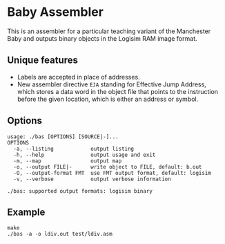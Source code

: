 # Baby Assembler

This is an assembler for a particular teaching variant of the Manchester Baby and outputs binary objects in the Logisim RAM image format.

## Unique features

- Labels are accepted in place of addresses.
- New assembler directive `EJA` standing for Effective Jump Address, which stores a data word in the object file that points to the instruction before the given location, which is either an address or symbol.

## Options

```
usage: ./bas [OPTIONS] [SOURCE|-]...
OPTIONS
  -a, --listing            output listing
  -h, --help               output usage and exit
  -m, --map                output map
  -o, --output FILE|-      write object to FILE, default: b.out
  -O, --output-format FMT  use FMT output format, default: logisim
  -v, --verbose            output verbose information

./bas: supported output formats: logisim binary
```

## Example

```
make
./bas -a -o ldiv.out test/ldiv.asm
```

